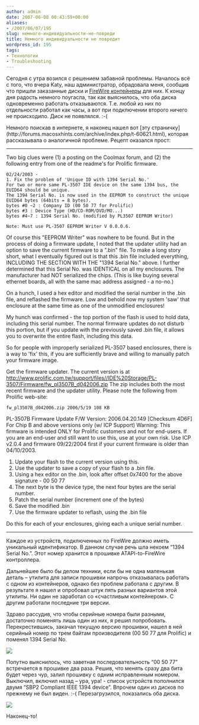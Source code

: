 ```yaml
---
author: admin
date: 2007-06-08 00:43:59+00:00
aliases:
- /2007/06/07/195
slug: немного-индивидуальности-не-повреди
title: Немного индивидуальности не повредит
wordpress_id: 195
tags:
- Технологии
- Troubleshooting
---
```


Сегодня с утра возился с решением забавной проблемы. Началось всё с того, что вчера Katy, наш администратор, обрадовала меня, сообщив что пришли заказанные диски и [FireWire контейнеры](http://www.byteccusa.com/product/enclosure/ME-747.htm) для них. К концу дня радость немного поугасла, так как выяснилось, что оба диска одновременно работать отказываются. Т.е. любой из них по отдельности работал как часы, а вот при подключении второго ничего не происходило. Диск не появлялся. :-(

<!--more-->Немного поискав в интернете, я наконец нашел вот [эту страничку](http://forums.macosxhints.com/archive/index.php/t-60621.html), которая рассказывала о аналогичной проблеме. Рецепт оказался прост:

--------------------------------------------------------------------------------

Two big clues were (1) a posting on the Coolmax forum, and (2) the following entry from one of the readme's for Prolific firmware.

```no-highlight
02/24/2003 - 
1. Fix the problem of 'Unique ID with 1394 Serial No.' 
For two or more same PL-3507 IDE device on the same 1394 bus, the EUID64 should be unique. 
The 1394 Serial No. is now used in the EEPROM to construct the unique EUID64 bytes (64bits = 8 bytes). 
bytes #0 ~2 : Company ID (00 50 77 for Prolific) 
bytes #3 : Device Type (HD/CD-ROM/DVD/MO...) 
bytes #4~7 : 1394 Serial No. (modified by PL3507 EEPROM Writor) 

Note: Must use PL-3507 EEPROM Writer V 0.0.0.6. 
```

Of course this "EEPROM Writer" was nowhere to be found. But in the process of doing a firmware update, I noted that the updater utility had an option to save the current firmware to a ".bin" file. To make a long story short, what I eventually figured out is that this .bin file included everything, INCLUDING THE SECTION WITH THE "1394 Serial No." above. I further determined that this Serial No. was IDENTICAL on all my enclosures. The manufacturer had NOT serialized the chips. (This is like buying several ethernet boards, all with the same mac address assigned - a no-no.)

On a hunch, I used a hex editor and modified the serial number in the .bin file, and reflashed the firmware. Low and behold now my system 'saw' that enclosure at the same time as one of the unmodified enclosures!

My hunch was confirmed - the top portion of the flash is used to hold data, including this serial number. The normal firmware updates do not disturb this portion, but if you update with the previously saved .bin file, it allows you to overwrite the entire flash, including this data.

So for people with improperly serialized PL-3507 based enclosures, there is a way to 'fix' this, if you are sufficiently brave and willing to manually patch your firmware image.

Get the firmware updater. The current version is at
http://www.prolific.com.tw/support/files//IDE%20Storage/PL-3507/Firmware/fw_pl3507B_d042006.zip
The zip includes both the most recent firmware and the updater utility. Please note the following from Prolific web-site:

```no-highlight
fw_pl3507B_d042006.zip 2006/5/19 108 KB 
```

PL-3507B Firmware Update
F/W Version: 2006.04.20.149 [Checksum 4D6F]
For Chip B and above versions only (w/ ICP Support)
Warning: This firmware is intended ONLY for Prolific customers and not for end-users. If you are an end-user and still want to use this, use at your own risk. Use ICP v2.0.4 and firmware 09/22/2004 first if your current firmware is older than 04/10/2003.

1. Update your flash to the current version using this. 
2. Use the updater to save a copy of your flash to a .bin file.
3. Using a hex editor on the .bin, look after offset 0x7400 for the above signature - 00 50 77
4. The next byte is the device type, the next four bytes are the serial number.
5. Patch the serial number (increment one of the bytes)
6. Save the modified .bin
7. Use the firmware updater to reflash, using the .bin file

Do this for each of your enclosures, giving each a unique serial number.

--------------------------------------------------------------------------------

Каждое из устройств, подключенных по FireWire должно иметь уникальный идентификатор. В данном случае речь шла некоем “1394 Serial No.”. Этот номер хранится в прошивке ATAPI-to-FireWire контроллера.

Дальнейшее было бы делом техники, если бы не одна маленькая деталь – утилита для записи прошивки напрочь отказывалась работать с одном из контейнеров, однако без проблем работала с другим. В результате я нашел и опробовал штук пять разных вариантов этой утилиты. Ни один не заработал со «счастливым контейнером». С другим работали последние три версии. 

Здраво рассудив, что чтобы серийные номера были разными, достаточно поменять лишь один из них, я решил попробовать. Перекрестившись, закачал текущую версию прошивки, нашел в ней серийный номер по трем байтам производителя (00 50 77 для Prolific) и поменял 1394 Serial No. 

![](/2007/06/prolific_id.png)

Попутно выяснилось, что заветная последовательность “00 50 77” встречается в прошивке два раза. Решив, что менять сразу два бита будет через чур, залил прошивку с одним исправленным номером. Выключил, включил назад – ура, ура! - список устройств пополнился двумя “SBP2 Compliant IEEE 1394 device”. Впрочем один из дисков по прежнему не был виден. :-( Перезагрузился, показались оба диска. 

![](/2007/06/prolific.png)

Наконец-то! 
